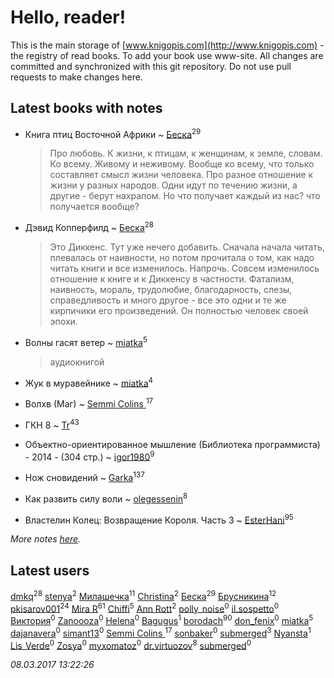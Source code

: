 # Hello, reader!
This is the main storage of [www.knigopis.com](http://www.knigopis.com) - the registry of read books.
To add your book use www-site. All changes are committed and synchronized with this git repository.
Do not use pull requests to make changes here.


## Latest books with notes
* Книга птиц Восточной Африки ~ [Беска](users/157/1577468-vkontakte)<sup>29</sup>
    > Про любовь. К жизни, к птицам, к женщинам, к земле, словам. Ко всему. Живому и неживому. Вообще ко всему, что только составляет смысл жизни человека. Про разное отношение к жизни у разных народов. Одни идут по течению жизни, а другие - берут нахрапом. Но что получает каждый из нас? что получается вообще?

* Дэвид Копперфилд ~ [Беска](users/157/1577468-vkontakte)<sup>28</sup>
    > Это Диккенс. Тут уже нечего добавить. Сначала начала читать, плевалась от наивности, но потом прочитала о том, как надо читать книги и все изменилось. Напрочь. Совсем изменилось отношение к книге и к Диккенсу в частности. Фатализм, наивность, мораль, трудолюбие, благодарность, слезы, справедливость и много другое - все это одни и те же кирпичики его произведений. Он полностью человек своей эпохи.

* Волны гасят ветер ~ [miatka](users/351/35140437-vkontakte)<sup>5</sup>
    > аудиокнигой

* Жук в муравейнике ~ [miatka](users/351/35140437-vkontakte)<sup>4</sup>

* Волхв (Маг) ~ [Semmi Colins ](users/100/100632786848817999592-google)<sup>17</sup>

* ГКН 8 ~ [Tr](users/122/12282474-vkontakte)<sup>43</sup>

* Объектно-ориентированное мышление (Библиотека программиста) - 2014 - (304 стр.) ~ [igor1980](users/100/100003094239547-facebook)<sup>9</sup>

* Нож сновидений ~ [Garka](users/115/115753719718250012620-google)<sup>137</sup>

* Как развить силу воли ~ [olegessenin](users/390/3901448-vkontakte)<sup>8</sup>

* Властелин Колец: Возвращение Короля. Часть 3 ~ [EsterHani](users/305/30558181-vkontakte)<sup>95</sup>


_More notes [here](latest_books_with_notes.md)._


## Latest users
[dmkq](users/142/1427317190926206-facebook)<sup>28</sup> 
[stenya](users/333/333274180-vkontakte)<sup>2</sup> 
[Милашечка](users/200/200601396-vkontakte)<sup>11</sup> 
[Christina](users/398/39868741-vkontakte)<sup>2</sup> 
[Беска](users/157/1577468-vkontakte)<sup>29</sup> 
[Брусникина](users/374/374307269-vkontakte)<sup>12</sup> 
[pkisarov001](users/311/311057796-yandex)<sup>24</sup> 
[Mira R](users/103/103293621948650602575-google)<sup>61</sup> 
[Chiffi](users/105/105831994080785626680-google)<sup>5</sup> 
[Ann Rott](users/108/108774233915925319546-google)<sup>2</sup> 
[polly_noise](users/179/179481296-vkontakte)<sup>0</sup> 
[il.sospetto](users/192/192594353-yandex)<sup>0</sup> 
[Виктория](users/843/84372212-vkontakte)<sup>0</sup> 
[Zanoooza](users/411/41187135-vkontakte)<sup>0</sup> 
[Helena](users/129/1299464500121936-facebook)<sup>0</sup> 
[Bagugus](users/106/106584244159462150750-google)<sup>1</sup> 
[borodach](users/157/15706320-vkontakte)<sup>90</sup> 
[don_fenix](users/137/137875876-vkontakte)<sup>0</sup> 
[miatka](users/351/35140437-vkontakte)<sup>5</sup> 
[dajanavera](users/386/386369337-vkontakte)<sup>0</sup> 
[simant13](users/153/153982695-vkontakte)<sup>0</sup> 
[Semmi Colins ](users/100/100632786848817999592-google)<sup>17</sup> 
[sonbaker](users/370/370437264-vkontakte)<sup>0</sup> 
[submerged](users/471/471364154-yandex)<sup>3</sup> 
[Nyansta](users/241/241453083-vkontakte)<sup>1</sup> 
[Lis_Verde](users/218/2180163884-twitter)<sup>0</sup> 
[Zosya](users/100/100942626501645498652-google)<sup>0</sup> 
[myxomatoz](users/733/73362173-vkontakte)<sup>0</sup> 
[dr.virtuozov](users/581/58150658-vkontakte)<sup>8</sup> 
[submerged](users/49d/49dc69d6d985a820-liveid)<sup>0</sup> 


_08.03.2017 13:22:26_
